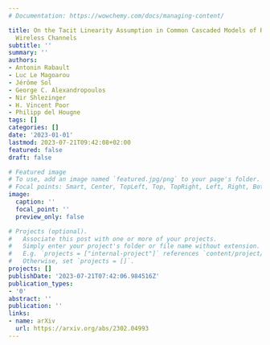```yaml
---
# Documentation: https://wowchemy.com/docs/managing-content/

title: On the Tacit Linearity Assumption in Common Cascaded Models of RIS-Parametrized
  Wireless Channels
subtitle: ''
summary: ''
authors:
- Antonin Rabault
- Luc Le Magoarou
- Jérôme Sol
- George C. Alexandropoulos
- Nir Shlezinger
- H. Vincent Poor
- Philipp del Hougne
tags: []
categories: []
date: '2023-01-01'
lastmod: 2023-07-21T09:42:08+02:00
featured: false
draft: false

# Featured image
# To use, add an image named `featured.jpg/png` to your page's folder.
# Focal points: Smart, Center, TopLeft, Top, TopRight, Left, Right, BottomLeft, Bottom, BottomRight.
image:
  caption: ''
  focal_point: ''
  preview_only: false

# Projects (optional).
#   Associate this post with one or more of your projects.
#   Simply enter your project's folder or file name without extension.
#   E.g. `projects = ["internal-project"]` references `content/project/deep-learning/index.md`.
#   Otherwise, set `projects = []`.
projects: []
publishDate: '2023-07-21T07:42:06.984516Z'
publication_types:
- '0'
abstract: ''
publication: ''
links:
- name: arXiv
  url: https://arxiv.org/abs/2302.04993
---
```

